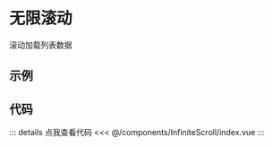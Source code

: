 <script setup lang="ts">
    import Example from './components/example.vue'
</script>

# 无限滚动

滚动加载列表数据

## 示例

<!-- 示例代码 -->
<Example />

## 代码

::: details 点我查看代码
<<< @/components/InfiniteScroll/index.vue
:::
